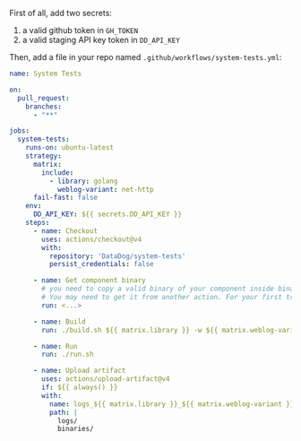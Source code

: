 First of all, add two secrets:

1. a valid github token in `GH_TOKEN`
1. a valid staging API key token in `DD_API_KEY`

Then, add a file in your repo named `.github/workflows/system-tests.yml`:

```yaml
name: System Tests

on:
  pull_request:
    branches:
      - "**"

jobs:
  system-tests:
    runs-on: ubuntu-latest
    strategy:
      matrix:
        include:
          - library: golang
            weblog-variant: net-http
      fail-fast: false
    env:
      DD_API_KEY: ${{ secrets.DD_API_KEY }}
    steps:
      - name: Checkout
        uses: actions/checkout@v4
        with:
          repository: 'DataDog/system-tests'
          persist_credentials: false

      - name: Get component binary
        # you need to copy a valid binary of your component inside binaries/ folder.
        # You may need to get it from another action. For your first try, you can skip this step
        run: <...>

      - name: Build
        run: ./build.sh ${{ matrix.library }} -w ${{ matrix.weblog-variant }}

      - name: Run
        run: ./run.sh

      - name: Upload artifact
        uses: actions/upload-artifact@v4
        if: ${{ always() }}
        with:
          name: logs_${{ matrix.library }}_${{ matrix.weblog-variant }}
          path: |
            logs/
            binaries/
```